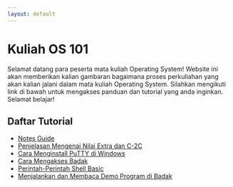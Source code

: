 ```yaml
---
layout: default
---
```


# Kuliah OS 101
Selamat datang para peserta mata kuliah Operating System!
Website ini akan memberikan kalian gambaran bagaimana proses perkuliahan yang akan kalian jalani dalam mata kuliah Operating System. Silahkan mengikuti link di bawah untuk mengakses panduan dan tutorial yang anda inginkan.
Selamat belajar! 

## Daftar Tutorial
* [Notes Guide](tutorial/notes-guide.md)
* [Penjelasan Mengenai Nilai Extra dan C-2C](tutorial/nilai-extra.md)
* [Cara Menginstall PuTTY di Windows](tutorial/putty-install.md)
* [Cara Mengakses Badak](tutorial/badak-access.md)
* [Perintah-Perintah Shell Basic](tutorial/shell-basic.md)
* [Menjalankan dan Membaca Demo Program di Badak](tutorial/badak-demo.md)
